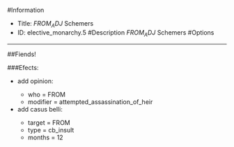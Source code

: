 #Information
 - Title: $FROM_ADJ$ Schemers
 - ID: elective_monarchy.5
#Description
$FROM_ADJ$ Schemers
#Options

___
##Fiends!

###Efects:<ul><li>add opinion:</li><ul><li>who = FROM</li><li>modifier = attempted_assassination_of_heir</li></ul><li>add casus belli:</li><ul><li>target = FROM</li><li>type = cb_insult</li><li>months = 12</li></ul></ul>
